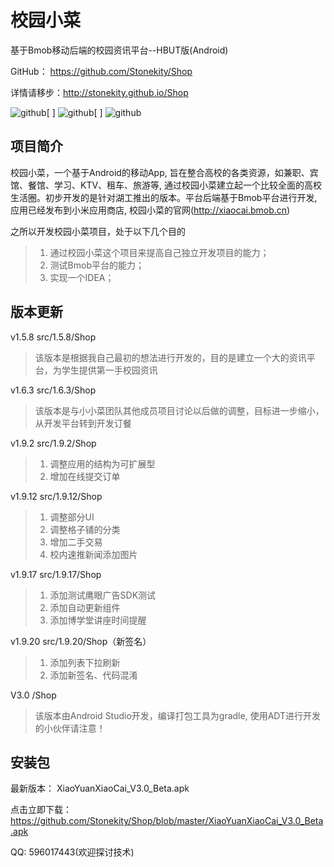 校园小菜
========

基于Bmob移动后端的校园资讯平台--HBUT版(Android)

GitHub： https://github.com/Stonekity/Shop


详情请移步：http://stonekity.github.io/Shop


![github](https://github.com/Stonekity/Shop/blob/master/screen/show_1.png)[    ]
![github](https://github.com/Stonekity/Shop/blob/master/screen/Show_2.png)[    ]
![github](https://github.com/Stonekity/Shop/blob/master/screen/show_3.png)



项目简介
-------
    
校园小菜，一个基于Android的移动App, 旨在整合高校的各类资源，如兼职、宾馆、餐馆、学习、KTV、租车、旅游等,
通过校园小菜建立起一个比较全面的高校生活圈。初步开发的是针对湖工推出的版本。平台后端基于Bmob平台进行开发,
应用已经发布到小米应用商店, 校园小菜的官网(http://xiaocai.bmob.cn)
    
   
之所以开发校园小菜项目，处于以下几个目的
>1. 通过校园小菜这个项目来提高自己独立开发项目的能力；
>2. 测试Bmob平台的能力；
>3. 实现一个IDEA；
    

版本更新
--------

v1.5.8 src/1.5.8/Shop
> 该版本是根据我自己最初的想法进行开发的，目的是建立一个大的资讯平台，为学生提供第一手校园资讯

v1.6.3 src/1.6.3/Shop
> 该版本是与小小菜团队其他成员项目讨论以后做的调整，目标进一步缩小，从开发平台转到开发订餐
        
v1.9.2 src/1.9.2/Shop
>1. 调整应用的结构为可扩展型
>2. 增加在线提交订单
        
v1.9.12 src/1.9.12/Shop
>1. 调整部分UI
>2. 调整格子铺的分类
>3. 增加二手交易
>4. 校内速推新闻添加图片
        
v1.9.17 src/1.9.17/Shop
>1. 添加测试鹰眼广告SDK测试
>2. 添加自动更新组件
>3. 添加博学堂讲座时间提醒
        
v1.9.20 src/1.9.20/Shop（新签名）
>1. 添加列表下拉刷新
>2. 添加新签名、代码混淆

V3.0 /Shop
> 该版本由Android Studio开发，编译打包工具为gradle, 使用ADT进行开发的小伙伴请注意！
        


安装包
-----

最新版本： XiaoYuanXiaoCai_V3.0_Beta.apk 

点击立即下载： https://github.com/Stonekity/Shop/blob/master/XiaoYuanXiaoCai_V3.0_Beta.apk



QQ: 596017443(欢迎探讨技术)

    
         
        
